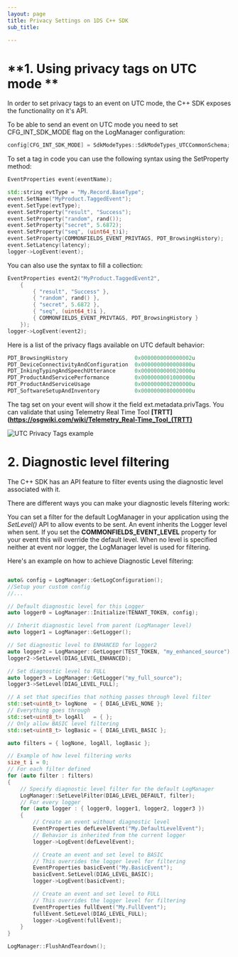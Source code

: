 ```yaml
---
layout: page
title: Privacy Settings on 1DS C++ SDK
sub_title:

---
```

# **1. Using privacy tags on UTC mode **

In order to set privacy tags to an event on UTC mode, the C++ SDK exposes the functionality on it's API.

To be able to send an event on UTC mode you need to set CFG_INT_SDK_MODE flag on the LogManager configuration:

```cpp
config[CFG_INT_SDK_MODE] = SdkModeTypes::SdkModeTypes_UTCCommonSchema;
```

To set a tag in code you can use the following syntax using the SetProperty method:

```cpp
EventProperties event(eventName);

std::string evtType = "My.Record.BaseType"; 
event.SetName("MyProduct.TaggedEvent");
event.SetType(evtType);
event.SetProperty("result", "Success");
event.SetProperty("random", rand());
event.SetProperty("secret", 5.6872);
event.SetProperty("seq", (uint64_t)i); 
event.SetProperty(COMMONFIELDS_EVENT_PRIVTAGS, PDT_BrowsingHistory);
event.SetLatency(latency); 
logger->LogEvent(event);
```

You can also use the syntax to fill a collection:

```cpp
EventProperties event2("MyProduct.TaggedEvent2",
    {
        { "result", "Success" },
        { "random", rand() },
        { "secret", 5.6872 },
        { "seq", (uint64_t)i },
        { COMMONFIELDS_EVENT_PRIVTAGS, PDT_BrowsingHistory }
    });
logger->LogEvent(event2);
```

Here is a list of the privacy flags available on UTC default behavior:

```cpp
PDT_BrowsingHistory                     0x0000000000000002u
PDT_DeviceConnectivityAndConfiguration  0x0000000000000800u
PDT_InkingTypingAndSpeechUtterance      0x0000000000020000u
PDT_ProductAndServicePerformance        0x0000000001000000u
PDT_ProductAndServiceUsage              0x0000000002000000u
PDT_SoftwareSetupAndInventory           0x0000000080000000u
```

The tag set on your event will show it the field ext.metadata.privTags. You can validate that using Telemetry Real Time Tool **[TRTT](https://osgwiki.com/wiki/Telemetry_Real-Time_Tool_(TRTT)**

![UTC Privacy Tags example](/images/14154-utc.png)


# **2. Diagnostic level filtering**

The C++ SDK has an API feature to filter events using the diagnostic level associated with it.

There are different ways you can make your diagnostic levels filtering work:


You can set a filter for the default LogManager in your application using the _SetLevel()_ API to allow events to be sent.
An event inherits the Logger level when sent. If you set the **COMMONFIELDS_EVENT_LEVEL** property for your event this will override the default level.
When no level is specified neither at event nor logger, the LogManager level is used for filtering.

Here's an example on how to achieve Diagnostic Level filtering:

```cpp

auto& config = LogManager::GetLogConfiguration();
//Setup your custom config
//...

// Default diagnostic level for this Logger
auto logger0 = LogManager::Initialize(TENANT_TOKEN, config);

// Inherit diagnostic level from parent (LogManager level)
auto logger1 = LogManager::GetLogger();

// Set diagnostic level to ENHANCED for logger2
auto logger2 = LogManager::GetLogger(TEST_TOKEN, "my_enhanced_source");
logger2->SetLevel(DIAG_LEVEL_ENHANCED);

// Set diagnostic level to FULL
auto logger3 = LogManager::GetLogger("my_full_source");
logger3->SetLevel(DIAG_LEVEL_FULL);

// A set that specifies that nothing passes through level filter
std::set<uint8_t> logNone  = { DIAG_LEVEL_NONE };
// Everything goes through
std::set<uint8_t> logAll   = { };
// Only allow BASIC level filtering
std::set<uint8_t> logBasic = { DIAG_LEVEL_BASIC };

auto filters = { logNone, logAll, logBasic };

// Example of how level filtering works
size_t i = 0;
// For each filter defined
for (auto filter : filters)
{
	// Specify diagnostic level filter for the default LogManager
	LogManager::SetLevelFilter(DIAG_LEVEL_DEFAULT, filter);
	// For every logger
	for (auto logger : { logger0, logger1, logger2, logger3 })
	{
		// Create an event without diagnostic level 
		EventProperties defLevelEvent("My.DefaultLevelEvent");
		// Behavior is inherited from the current logger
		logger->LogEvent(defLevelEvent);

		// Create an event and set level to BASIC 
		// This overrides the logger level for filtering
		EventProperties basicEvent("My.BasicEvent");
		basicEvent.SetLevel(DIAG_LEVEL_BASIC);
		logger->LogEvent(basicEvent);

		// Create an event and set level to FULL 
		// This overrides the logger level for filtering
		EventProperties fullEvent("My.FullEvent");
		fullEvent.SetLevel(DIAG_LEVEL_FULL);
		logger->LogEvent(fullEvent);
	}
}

LogManager::FlushAndTeardown();

```
